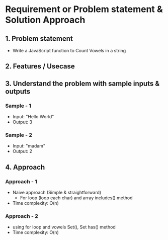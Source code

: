 # Requirement or Problem statement & Solution Approach

## 1. Problem statement

- Write a JavaScript function to Count Vowels in a string

## 2. Features / Usecase

## 3. Understand the problem with sample inputs & outputs

### Sample - 1

- Input: "Hello World"
- Output: 3

### Sample - 2

- Input: "madam"
- Output: 2

## 4. Approach

### Approach - 1

- Naive approach (Simple & straightforward)
  - For loop (loop each char) and array includes() method
- Time complexity: O(n)

### Approach - 2

- using for loop and vowels Set(), Set has() method
- Time complexity: O(n)
